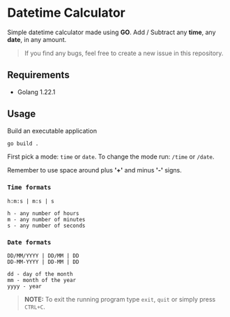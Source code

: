 # Datetime Calculator
Simple datetime calculator made using **GO**. Add / Subtract any **time**, any **date**, in any amount.

> If you find any bugs, feel free to create a new issue in this repository.

## Requirements
- Golang 1.22.1 

## Usage
Build an executable application
```bash
go build .
```

First pick a mode: `time` or `date`. To change the mode run: `/time` or `/date`.

Remember to use space around plus **'+'** and minus **'-'** signs.

### `Time formats`
```
h:m:s | m:s | s

h - any number of hours
m - any number of minutes
s - any number of seconds
```

### `Date formats`
```
DD/MM/YYYY | DD/MM | DD
DD-MM-YYYY | DD-MM | DD

dd - day of the month 
mm - month of the year
yyyy - year
```

> **NOTE:** To exit the running program type `exit`, `quit` or simply press `CTRL+C`. 